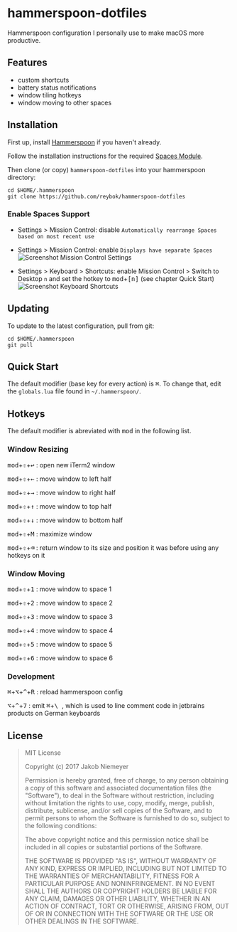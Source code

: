 # hammerspoon-dotfiles
Hammerspoon configuration I personally use to make macOS more productive.

## Features 
* custom shortcuts
* battery status notifications
* window tiling hotkeys
* window moving to other spaces

## Installation

First up, install [Hammerspoon](http://www.hammerspoon.org/) if you haven't already.

Follow the installation instructions for the required [Spaces Module](https://github.com/asmagill/hs._asm.undocumented.spaces#installation).

Then clone (or copy) `hammerspoon-dotfiles` into your hammerspoon directory:

```
cd $HOME/.hammerspoon
git clone https://github.com/reybok/hammerspoon-dotfiles
```

### Enable Spaces Support

* Settings > Mission Control: disable `Automatically rearrange Spaces based on most recent use` 
* Settings > Mission Control: enable `Displays have separate Spaces` ![Screenshot Mission Control Settings](https://user-images.githubusercontent.com/32271425/33946878-42bd1990-e023-11e7-9dc9-d3a1bd532a43.png)

* Settings > Keyboard > Shortcuts: enable Mission Control > Switch to Desktop `n` and set the hotkey to <kbd>mod</kbd>+<kbd>[n]</kbd> (see chapter Quick Start) ![Screenshot Keyboard Shortcuts](https://user-images.githubusercontent.com/32271425/33946879-42d88266-e023-11e7-974a-d4ee57776031.png)

## Updating

To update to the latest configuration, pull from git:

```
cd $HOME/.hammerspoon
git pull
```

## Quick Start
The default modifier (base key for every action) is <kbd>⌘</kbd>.
To change that, edit the `globals.lua` file found in `~/.hammerspoon/`.

## Hotkeys
The default modifier is abreviated with <kbd>mod</kbd> in the following list.

### Window Resizing

<kbd>mod</kbd>+<kbd>⇧</kbd>+<kbd>↩</kbd> : open new iTerm2 window

<kbd>mod</kbd>+<kbd>⇧</kbd>+<kbd>←</kbd> : move window to left half

<kbd>mod</kbd>+<kbd>⇧</kbd>+<kbd>→</kbd> : move window to right half

<kbd>mod</kbd>+<kbd>⇧</kbd>+<kbd>↑</kbd> : move window to top half

<kbd>mod</kbd>+<kbd>⇧</kbd>+<kbd>↓</kbd> : move window to bottom half

<kbd>mod</kbd>+<kbd>⇧</kbd>+<kbd>M</kbd> : maximize window

<kbd>mod</kbd>+<kbd>⇧</kbd>+<kbd>⌫</kbd> : return window to its size and position it was before using any hotkeys on it

### Window Moving

<kbd>mod</kbd>+<kbd>⇧</kbd>+<kbd>1</kbd> : move window to space 1

<kbd>mod</kbd>+<kbd>⇧</kbd>+<kbd>2</kbd> : move window to space 2

<kbd>mod</kbd>+<kbd>⇧</kbd>+<kbd>3</kbd> : move window to space 3

<kbd>mod</kbd>+<kbd>⇧</kbd>+<kbd>4</kbd> : move window to space 4

<kbd>mod</kbd>+<kbd>⇧</kbd>+<kbd>5</kbd> : move window to space 5

<kbd>mod</kbd>+<kbd>⇧</kbd>+<kbd>6</kbd> : move window to space 6

### Development

<kbd>⌘</kbd>+<kbd>⌥</kbd>+<kbd>^</kbd>+<kbd>R</kbd> : reload hammerspoon config

<kbd>⌥</kbd>+<kbd>^</kbd>+<kbd>7</kbd> : emit <kbd>⌘</kbd>+<kbd>\ </kbd>, which is used to line comment code in jetbrains products on German keyboards


## License
> MIT License
>
> Copyright (c) 2017 Jakob Niemeyer
> 
> Permission is hereby granted, free of charge, to any person obtaining a copy
> of this software and associated documentation files (the "Software"), to deal
> in the Software without restriction, including without limitation the rights
> to use, copy, modify, merge, publish, distribute, sublicense, and/or sell
> copies of the Software, and to permit persons to whom the Software is
> furnished to do so, subject to the following conditions:
> 
> The above copyright notice and this permission notice shall be included in all
> copies or substantial portions of the Software.
> 
> THE SOFTWARE IS PROVIDED "AS IS", WITHOUT WARRANTY OF ANY KIND, EXPRESS OR
> IMPLIED, INCLUDING BUT NOT LIMITED TO THE WARRANTIES OF MERCHANTABILITY,
> FITNESS FOR A PARTICULAR PURPOSE AND NONINFRINGEMENT. IN NO EVENT SHALL THE
> AUTHORS OR COPYRIGHT HOLDERS BE LIABLE FOR ANY CLAIM, DAMAGES OR OTHER
> LIABILITY, WHETHER IN AN ACTION OF CONTRACT, TORT OR OTHERWISE, ARISING FROM,
> OUT OF OR IN CONNECTION WITH THE SOFTWARE OR THE USE OR OTHER DEALINGS IN THE
> SOFTWARE.
